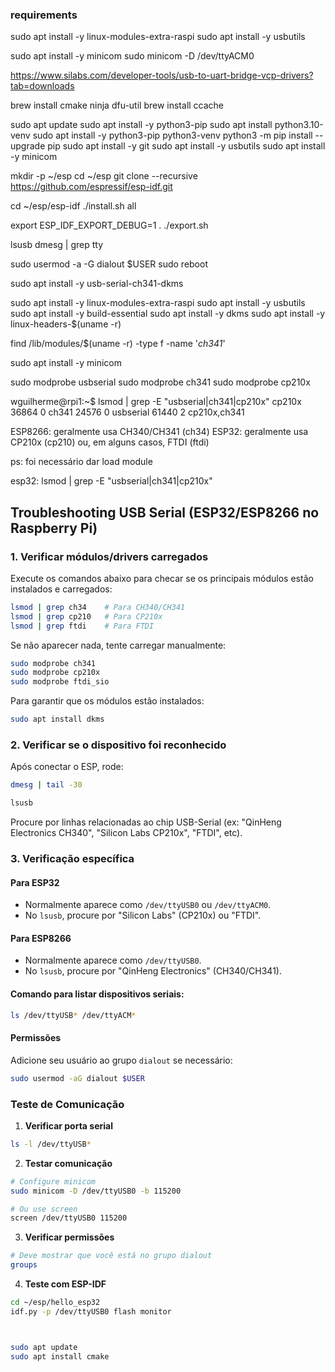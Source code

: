 ### requirements

sudo apt install -y linux-modules-extra-raspi
sudo apt install -y usbutils

sudo apt install -y minicom
sudo minicom -D /dev/ttyACM0


https://www.silabs.com/developer-tools/usb-to-uart-bridge-vcp-drivers?tab=downloads

brew install cmake ninja dfu-util
brew install ccache




sudo apt update
sudo apt install -y python3-pip
sudo apt install python3.10-venv
sudo apt install -y python3-pip python3-venv
python3 -m pip install --upgrade pip
sudo apt install -y git
sudo apt install -y usbutils
sudo apt install -y minicom

mkdir -p ~/esp
cd ~/esp
git clone --recursive https://github.com/espressif/esp-idf.git

cd ~/esp/esp-idf
./install.sh all


export ESP_IDF_EXPORT_DEBUG=1
. ./export.sh


lsusb
dmesg | grep tty


sudo usermod -a -G dialout $USER
sudo reboot

sudo apt install -y usb-serial-ch341-dkms

sudo apt install -y linux-modules-extra-raspi
sudo apt install -y usbutils
sudo apt install -y build-essential
sudo apt install -y dkms
sudo apt install -y linux-headers-$(uname -r)

find /lib/modules/$(uname -r) -type f -name '*ch341*'

sudo apt install -y minicom

sudo modprobe usbserial
sudo modprobe ch341
sudo modprobe cp210x




wguilherme@rpi1:~$ lsmod | grep -E "usbserial|ch341|cp210x"
cp210x                 36864  0
ch341                  24576  0
usbserial              61440  2 cp210x,ch341



ESP8266: geralmente usa CH340/CH341 (ch34)
ESP32: geralmente usa CP210x (cp210) ou, em alguns casos, FTDI (ftdi)


ps: foi necessário dar load module

esp32:
lsmod | grep -E "usbserial|ch341|cp210x"


## Troubleshooting USB Serial (ESP32/ESP8266 no Raspberry Pi)

### 1. Verificar módulos/drivers carregados

Execute os comandos abaixo para checar se os principais módulos estão instalados e carregados:

```sh
lsmod | grep ch34    # Para CH340/CH341
lsmod | grep cp210   # Para CP210x
lsmod | grep ftdi    # Para FTDI
```

Se não aparecer nada, tente carregar manualmente:

```sh
sudo modprobe ch341
sudo modprobe cp210x
sudo modprobe ftdi_sio
```

Para garantir que os módulos estão instalados:

```sh
sudo apt install dkms
```

### 2. Verificar se o dispositivo foi reconhecido

Após conectar o ESP, rode:

```sh
dmesg | tail -30
```

```sh
lsusb
```

Procure por linhas relacionadas ao chip USB-Serial (ex: "QinHeng Electronics CH340", "Silicon Labs CP210x", "FTDI", etc).

### 3. Verificação específica

#### Para ESP32

- Normalmente aparece como `/dev/ttyUSB0` ou `/dev/ttyACM0`.
- No `lsusb`, procure por "Silicon Labs" (CP210x) ou "FTDI".

#### Para ESP8266

- Normalmente aparece como `/dev/ttyUSB0`.
- No `lsusb`, procure por "QinHeng Electronics" (CH340/CH341).

#### Comando para listar dispositivos seriais:

```sh
ls /dev/ttyUSB* /dev/ttyACM*
```

#### Permissões

Adicione seu usuário ao grupo `dialout` se necessário:

```sh
sudo usermod -aG dialout $USER
```

### Teste de Comunicação

1. **Verificar porta serial**
```bash
ls -l /dev/ttyUSB*
```

2. **Testar comunicação**
```bash
# Configure minicom
sudo minicom -D /dev/ttyUSB0 -b 115200

# Ou use screen
screen /dev/ttyUSB0 115200
```

3. **Verificar permissões**
```bash
# Deve mostrar que você está no grupo dialout
groups
```

4. **Teste com ESP-IDF**
```bash
cd ~/esp/hello_esp32
idf.py -p /dev/ttyUSB0 flash monitor



sudo apt update
sudo apt install cmake